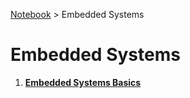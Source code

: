 <a href="../">Notebook</a> > Embedded Systems

# Embedded Systems



1. **<a href="./embedded-systems-basics">Embedded Systems Basics</a>**

